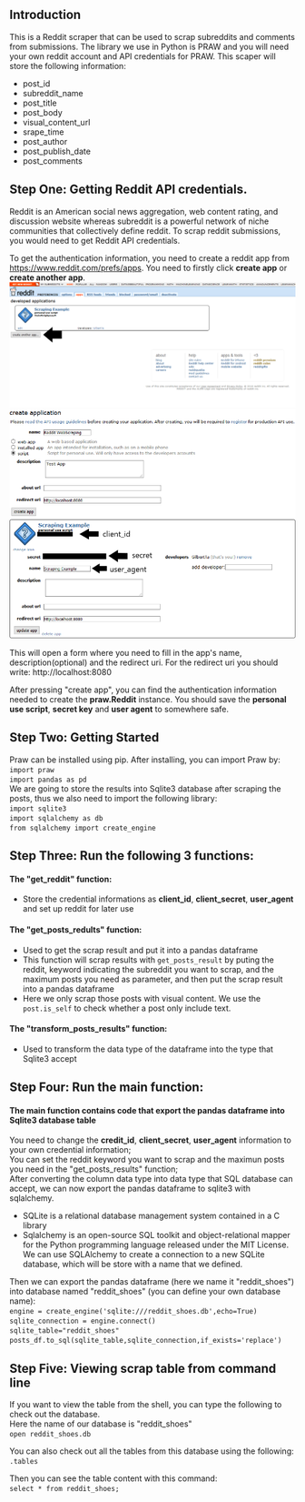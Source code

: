 ## Introduction
This is a Reddit scraper that can be used to scrap subreddits and comments from submissions.
The library we use in Python is PRAW and you will need your own reddit account and API credentials for PRAW.
This scaper will store the following information:
* post_id
* subreddit_name
* post_title
* post_body
* visual_content_url
* srape_time
* post_author
* post_publish_date
* post_comments

## Step One: Getting Reddit API credentials. 
Reddit is an American social news aggregation, web content rating, and discussion website whereas subreddit is a powerful network of niche communities that collectively define reddit. To scrap reddit submissions, you would need to get Reddit API credentials. 

To get the authentication information, you need to create a reddit app from https://www.reddit.com/prefs/apps.
You need to firstly click **create app** or **create another app**.
![Alt text](Instruction_picture/createApp.png)
![Alt text](Instruction_picture/CreateAppInfo.png)
![Alt text](Instruction_picture/Reddit_Credentials.png)

This will open a form where you need to fill in the app's name, description(optional) and the redirect uri. For the redirect uri you should write: http://localhost:8080

After pressing "create app", you can find the authentication information needed to create the **praw.Reddit** instance. You should save the **personal use script**, **secret key** and **user agent** to somewhere safe.

## Step Two: Getting Started
Praw can be installed using pip. After installing, you can import Praw by: <br />
`import praw` <br /> 
`import pandas as pd` <br />
We are going to store the results into Sqlite3 database after scraping the posts, thus we also need to import the following library: <br />
`import sqlite3` <br />
`import sqlalchemy as db` <br />
`from sqlalchemy import create_engine` <br />

## Step Three: Run the following 3 functions:
#### The "get_reddit" function:
* Store the credential informations as **client_id**, **client_secret**, **user_agent** and set up reddit for later use <br />

#### The "get_posts_redults" function:
* Used to get the scrap result and put it into a pandas dataframe
* This function will scrap results with `get_posts_result` by puting the reddit, keyword indicating the subreddit you want to scrap, and the maximum posts you need as parameter, and then put the scrap result into a pandas dataframe
* Here we only scrap those posts with visual content. We use the `post.is_self` to check whether a post only include text. <br />

#### The "transform_posts_results" function:
* Used to transform the data type of the dataframe into the type that Sqlite3 accept

## Step Four: Run the main function:
#### The main function contains code that export the pandas dataframe into Sqlite3 database table
You need to change the **credit_id**,  **client_secret**, **user_agent** information to your own credential information; <br />
You can set the reddit keyword you want to scrap and the maximun posts you need in the "get_posts_results" function; <br />
After converting the column data type into data type that SQL database can accept, we can now export the pandas dataframe to sqlite3 with sqlalchemy. <br />
* SQLite is a relational database management system contained in a C library
* Sqlalchemy is an open-source SQL toolkit and object-relational mapper for the Python programming language released under the MIT License. We can use SQLAlchemy to create a connection to a new SQLite database, which will be store with a name that we defined.

Then we can export the pandas dataframe (here we name it "reddit_shoes") into database named "reddit_shoes" (you can define your own database name): <br />
`engine = create_engine('sqlite:///reddit_shoes.db',echo=True)` <br />
`sqlite_connection = engine.connect()` <br />
`sqlite_table="reddit_shoes"`<br />
`posts_df.to_sql(sqlite_table,sqlite_connection,if_exists='replace')`<br />

## Step Five: Viewing scrap table from command line
If you want to view the table from the shell, you can type the following to check out the database. <br />
Here the name of our database is "reddit_shoes" <br />
`open reddit_shoes.db` <br />

You can also check out all the tables from this database using the following: <br />
`.tables`<br />

Then you can see the table content with this command: <br />
`select * from reddit_shoes;`







